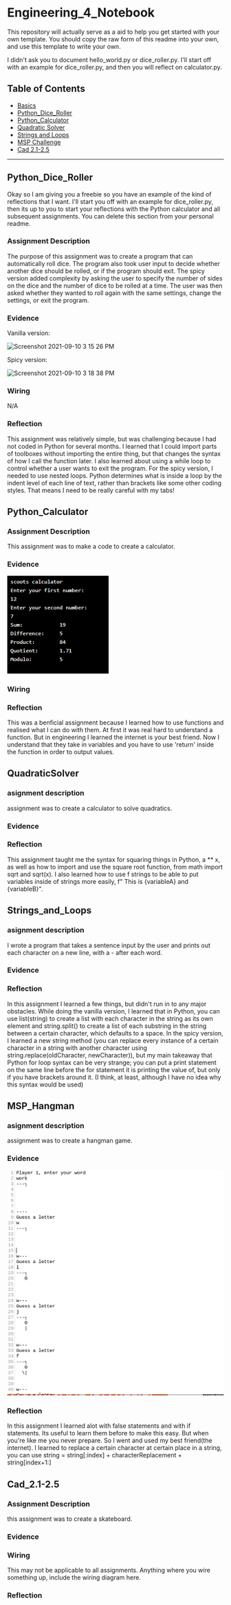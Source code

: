 # Engineering_4_Notebook
This repository will actually serve as a aid to help you get started with your own template.  You should copy the raw form of this readme into your own, and use this template to write your own.

I didn't ask you to document hello_world.py or dice_roller.py. I'll start off with an example for dice_roller.py, and then you will reflect on calculator.py.

## Table of Contents
* [Basics](#Basics)
* [Python_Dice_Roller](#PythonDiceRoller)
* [Python_Calculator](#Python_Calculator)
* [Quadratic Solver](#QuadraticSolver)
* [Strings and Loops](#Strings_and_Loops)
* [MSP Challenge](#MSP_Hangman)
* [Cad 2.1-2.5](#Cad_2.1-2.5)
---


## Python_Dice_Roller

Okay so I am giving you a freebie so you have an example of the kind of reflections that I want. I'll start you off with an example for dice_roller.py, then its up to you to start your reflections with the Python calculator and all subsequent assignments. You can delete this section from your personal readme. 

### Assignment Description

The purpose of this assignment was to create a program that can automatically roll dice. The program also took user input to decide whether another dice should be rolled, or if the program should exit. The spicy version added complexity by asking the user to specify the number of sides on the dice and the number of dice to be rolled at a time. The user was then asked whether they wanted to roll again with the same settings, change the settings, or exit the program. 

### Evidence 

Vanilla version:

![Screenshot 2021-09-10 3 15 26 PM](https://user-images.githubusercontent.com/89222808/133513775-a3eafb43-f836-4e4f-8aa6-e28ca584901f.png)

Spicy version:

![Screenshot 2021-09-10 3 18 38 PM](https://user-images.githubusercontent.com/89222808/133513750-727cdb6c-1c27-4c8a-83d4-50ea9136a221.png)

### Wiring

N/A

### Reflection

This assignment was relatively simple, but was challenging because I had not coded in Python for several months. I learned that I could import parts of toolboxes without importing the entire thing, but that changes the syntax of how I call the function later. I also learned about using a while loop to control whether a user wants to exit the program. For the spicy version, I needed to use nested loops. Python determines what is inside a loop by the indent level of each line of text, rather than brackets like some other coding styles. That means I need to be really careful with my tabs!


## Python_Calculator

### Assignment Description

This assignment was to make a code to create a calculator.
### Evidence 
![Screenshot 2021-09-10 3 18 38 PM](https://raw.githubusercontent.com/mbjones73/engineering_4_notebook/main/python/calcoutput2.PNG)

### Wiring


### Reflection

This was a benficial assignment because I learned how to use functions and realised what I can do with them. At first it was real hard to understand a function. But in engineering I learned the internet is your best friend. Now I understand that they take in variables and you have to use 'return' inside the function in order to output values.



## QuadraticSolver

### asignment description
assignment was to create a calculator to solve quadratics.
### Evidence 

### Reflection
This assignment taught me the syntax for squaring things in Python, a ** x, as well as how to import and use the square root function, from math import sqrt and sqrt(x). I also learned how to use f strings to be able to put variables inside of strings more easily,
f" This is {variableA} and {variableB}".



## Strings_and_Loops
 
### asignment description
 I wrote a program that takes a sentence input by the user and prints out each character on a new line, with a - after each word. 
### Evidence 

### Reflection
In this assignment I learned a few things, but didn't run in to any major obstacles. While doing the vanilla version, I learned that in Python, you can use list(string) to create a list with each character in the string as its own element and string.split() to create a list of each substring in the string between a certain character, which defaults to a space. In the spicy version, I learned a new string method (you can replace every instance of a certain character in a string with another character using string.replace(oldCharacter, newCharacter)), but my main takeaway that Python for loop syntax can be very strange; you can put a print statement on the same line before the for statement it is printing the value of, but only if you have brackets around it. (I think, at least, although I have no idea why this syntax would be used)



## MSP_Hangman

### asignment description
assignment was to create a hangman game.
### Evidence 
![screenshot](https://github.com/mbjones73/engineering_4_notebook/blob/main/python/Screenshot%202021-10-07%209.51.27%20PM%20(3).png)
### Reflection
In this assignment I learned alot with false statements and with if statements. Its useful to learn them before to make this easy. But when you're like me you never prepare. So I went and used my best friend(the internet). I learned to replace a certain character at certain place in a string, you can use string = string[:index] + characterReplacement + string[index+1:]

## Cad_2.1-2.5
### Assignment Description

this assignment was to create a skateboard.

### Evidence 



### Wiring

This may not be applicable to all assignments. Anything where you wire something up, include the wiring diagram here.

### Reflection
